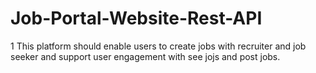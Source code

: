 # Job-Portal-Website-Rest-API
1 This platform should enable users to create jobs with recruiter and job seeker and support user engagement with see jojs and post jobs.
